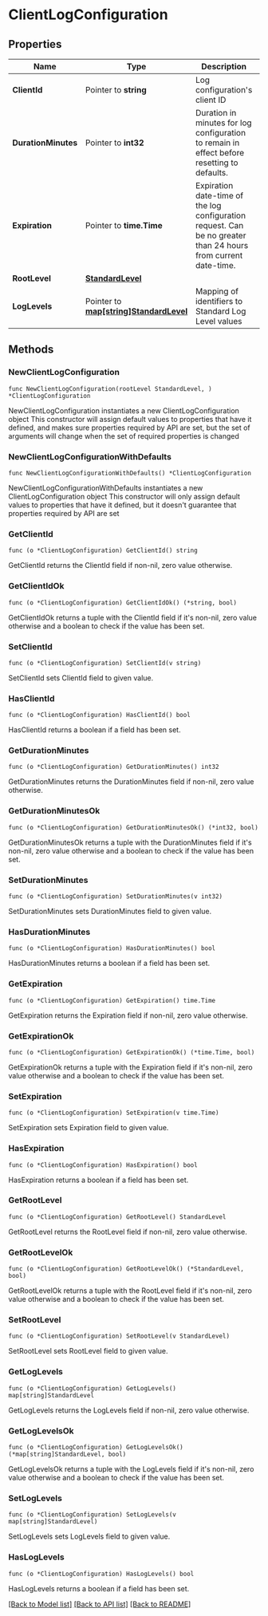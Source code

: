 # ClientLogConfiguration

## Properties

Name | Type | Description | Notes
------------ | ------------- | ------------- | -------------
**ClientId** | Pointer to **string** | Log configuration&#39;s client ID | [optional] 
**DurationMinutes** | Pointer to **int32** | Duration in minutes for log configuration to remain in effect before resetting to defaults. | [optional] [default to 240]
**Expiration** | Pointer to **time.Time** | Expiration date-time of the log configuration request.  Can be no greater than 24 hours from current date-time. | [optional] 
**RootLevel** | [**StandardLevel**](StandardLevel.md) |  | 
**LogLevels** | Pointer to [**map[string]StandardLevel**](StandardLevel.md) | Mapping of identifiers to Standard Log Level values | [optional] 

## Methods

### NewClientLogConfiguration

`func NewClientLogConfiguration(rootLevel StandardLevel, ) *ClientLogConfiguration`

NewClientLogConfiguration instantiates a new ClientLogConfiguration object
This constructor will assign default values to properties that have it defined,
and makes sure properties required by API are set, but the set of arguments
will change when the set of required properties is changed

### NewClientLogConfigurationWithDefaults

`func NewClientLogConfigurationWithDefaults() *ClientLogConfiguration`

NewClientLogConfigurationWithDefaults instantiates a new ClientLogConfiguration object
This constructor will only assign default values to properties that have it defined,
but it doesn't guarantee that properties required by API are set

### GetClientId

`func (o *ClientLogConfiguration) GetClientId() string`

GetClientId returns the ClientId field if non-nil, zero value otherwise.

### GetClientIdOk

`func (o *ClientLogConfiguration) GetClientIdOk() (*string, bool)`

GetClientIdOk returns a tuple with the ClientId field if it's non-nil, zero value otherwise
and a boolean to check if the value has been set.

### SetClientId

`func (o *ClientLogConfiguration) SetClientId(v string)`

SetClientId sets ClientId field to given value.

### HasClientId

`func (o *ClientLogConfiguration) HasClientId() bool`

HasClientId returns a boolean if a field has been set.

### GetDurationMinutes

`func (o *ClientLogConfiguration) GetDurationMinutes() int32`

GetDurationMinutes returns the DurationMinutes field if non-nil, zero value otherwise.

### GetDurationMinutesOk

`func (o *ClientLogConfiguration) GetDurationMinutesOk() (*int32, bool)`

GetDurationMinutesOk returns a tuple with the DurationMinutes field if it's non-nil, zero value otherwise
and a boolean to check if the value has been set.

### SetDurationMinutes

`func (o *ClientLogConfiguration) SetDurationMinutes(v int32)`

SetDurationMinutes sets DurationMinutes field to given value.

### HasDurationMinutes

`func (o *ClientLogConfiguration) HasDurationMinutes() bool`

HasDurationMinutes returns a boolean if a field has been set.

### GetExpiration

`func (o *ClientLogConfiguration) GetExpiration() time.Time`

GetExpiration returns the Expiration field if non-nil, zero value otherwise.

### GetExpirationOk

`func (o *ClientLogConfiguration) GetExpirationOk() (*time.Time, bool)`

GetExpirationOk returns a tuple with the Expiration field if it's non-nil, zero value otherwise
and a boolean to check if the value has been set.

### SetExpiration

`func (o *ClientLogConfiguration) SetExpiration(v time.Time)`

SetExpiration sets Expiration field to given value.

### HasExpiration

`func (o *ClientLogConfiguration) HasExpiration() bool`

HasExpiration returns a boolean if a field has been set.

### GetRootLevel

`func (o *ClientLogConfiguration) GetRootLevel() StandardLevel`

GetRootLevel returns the RootLevel field if non-nil, zero value otherwise.

### GetRootLevelOk

`func (o *ClientLogConfiguration) GetRootLevelOk() (*StandardLevel, bool)`

GetRootLevelOk returns a tuple with the RootLevel field if it's non-nil, zero value otherwise
and a boolean to check if the value has been set.

### SetRootLevel

`func (o *ClientLogConfiguration) SetRootLevel(v StandardLevel)`

SetRootLevel sets RootLevel field to given value.


### GetLogLevels

`func (o *ClientLogConfiguration) GetLogLevels() map[string]StandardLevel`

GetLogLevels returns the LogLevels field if non-nil, zero value otherwise.

### GetLogLevelsOk

`func (o *ClientLogConfiguration) GetLogLevelsOk() (*map[string]StandardLevel, bool)`

GetLogLevelsOk returns a tuple with the LogLevels field if it's non-nil, zero value otherwise
and a boolean to check if the value has been set.

### SetLogLevels

`func (o *ClientLogConfiguration) SetLogLevels(v map[string]StandardLevel)`

SetLogLevels sets LogLevels field to given value.

### HasLogLevels

`func (o *ClientLogConfiguration) HasLogLevels() bool`

HasLogLevels returns a boolean if a field has been set.


[[Back to Model list]](../README.md#documentation-for-models) [[Back to API list]](../README.md#documentation-for-api-endpoints) [[Back to README]](../README.md)


